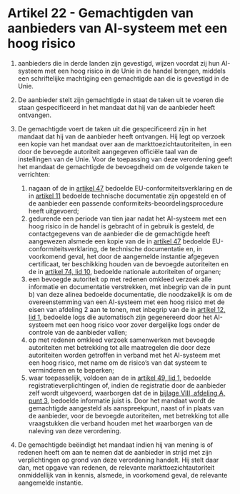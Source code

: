# Artikel 22 - Gemachtigden van aanbieders van AI-systeem met een hoog risico

1. aanbieders die in derde landen zijn gevestigd, wijzen voordat zij hun AI-systeem met een hoog risico in de Unie in de handel brengen, middels een schriftelijke machtiging een gemachtigde aan die is gevestigd in de Unie.

2. De aanbieder stelt zijn gemachtigde in staat de taken uit te voeren die staan gespecificeerd in het mandaat dat hij van de aanbieder heeft ontvangen.

3. De gemachtigde voert de taken uit die gespecificeerd zijn in het mandaat dat hij van de aanbieder heeft ontvangen. Hij legt op verzoek een kopie van het mandaat over aan de markttoezichtautoriteiten, in een door de bevoegde autoriteit aangegeven officiële taal van de instellingen van de Unie. Voor de toepassing van deze verordening geeft het mandaat de gemachtigde de bevoegdheid om de volgende taken te verrichten: 

      1. nagaan of de in [artikel 47](../afdeling-5/a47.md) bedoelde EU-conformiteitsverklaring en de in [artikel 11](../afdeling-2/a11.md) bedoelde technische documentatie zijn opgesteld en of de aanbieder een passende conformiteits-beoordelingsprocedure heeft uitgevoerd; 
      2. gedurende een periode van tien jaar nadat het AI-systeem met een hoog risico in de handel is gebracht of in gebruik is gesteld, de contactgegevens van de aanbieder die de gemachtigde heeft aangewezen alsmede een kopie van de in [artikel 47](../afdeling-5/a47.md) bedoelde EU-conformiteitsverklaring, de technische documentatie en, in voorkomend geval, het door de aangemelde instantie afgegeven certificaat, ter beschikking houden van de bevoegde autoriteiten en de in [artikel 74, lid 10](../../hoofdstuk-9/afdeling-3/a74.md), bedoelde nationale autoriteiten of organen; 
      3. een bevoegde autoriteit op met redenen omkleed verzoek alle informatie en documentatie verstrekken, met inbegrip van de in punt b) van deze alinea bedoelde documentatie, die noodzakelijk is om de overeenstemming van een AI-systeem met een hoog risico met de eisen van afdeling 2 aan te tonen, met inbegrip van de in [artikel 12, lid 1](../afdeling-2/a12.md), bedoelde logs die automatisch zijn gegenereerd door het AI-systeem met een hoog risico voor zover dergelijke logs onder de controle van de aanbieder vallen; 
      4. op met redenen omkleed verzoek samenwerken met bevoegde autoriteiten met betrekking tot alle maatregelen die door deze autoriteiten worden getroffen in verband met het AI-systeem met een hoog risico, met name om de risico’s van dat systeem te verminderen en te beperken; 
      5. waar toepasselijk, voldoen aan de in [artikel 49, lid 1](../afdeling-5/a49.md), bedoelde registratieverplichtingen of, indien de registratie door de aanbieder zelf wordt uitgevoerd, waarborgen dat de in [bijlage VIII, afdeling A, punt 3](../../../bijlagen/b8.md#afdeling-a--informatie-die-moet-worden-ingediend-door-aanbieders-van-ai-systeem-met-een-hoog-risico-overeenkomstig-artikel-49-lid-1), bedoelde informatie juist is.
      Door het mandaat wordt de gemachtigde aangesteld als aanspreekpunt, naast of in plaats van de aanbieder, voor de bevoegde autoriteiten, met betrekking tot alle vraagstukken die verband houden met het waarborgen van de naleving van deze verordening.

4. De gemachtigde beëindigt het mandaat indien hij van mening is of redenen heeft om aan te nemen dat de aanbieder in strijd met zijn verplichtingen op grond van deze verordening handelt. Hij stelt daar dan, met opgave van redenen, de relevante markttoezichtautoriteit onmiddellijk van in kennis, alsmede, in voorkomend geval, de relevante aangemelde instantie.
